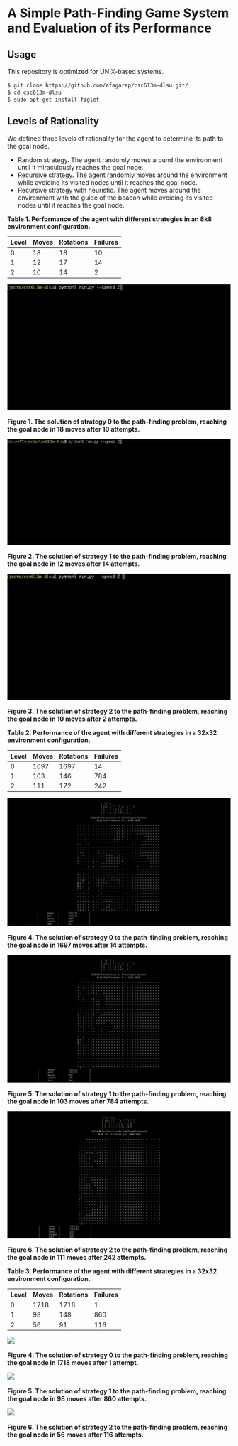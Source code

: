 A Simple Path-Finding Game System and Evaluation of its Performance
===

## Usage

This repository is optimized for UNIX-based systems.

```buildoutcfg
$ git clone https://github.com/afagarap/csc613m-dlsu.git/
$ cd csc613m-dlsu
$ sudo apt-get install figlet
```

## Levels of Rationality

We defined three levels of rationality for the agent to determine its path to the goal node.

* Random strategy. The agent randomly moves around the environment until it miraculously reaches the goal node. 
* Recursive strategy. The agent randomly moves around the environment while avoiding its visited nodes until it reaches the goal node.
* Recursive strategy with heuristic. The agent moves around the environment with the guide of the beacon while avoiding its visited nodes until it reaches the goal node.

**Table 1. Performance of the agent with different strategies in an 8x8 environment configuration.**

|Level|Moves|Rotations|Failures|
|-----|-----|---------|--------|
|0|18|18|10|
|1|12|17|14|
|2|10|14|2|


![](assets/config-1-level-0.gif)

**Figure 1. The solution of strategy 0 to the path-finding problem, reaching the goal node in 18 moves after 10 attempts.**

![](assets/config-1-level-1.gif)

**Figure 2. The solution of strategy 1 to the path-finding problem, reaching the goal node in 12 moves after 14 attempts.**

![](assets/config-1-level-2.gif)

**Figure 3. The solution of strategy 2 to the path-finding problem, reaching the goal node in 10 moves after 2 attempts.**

**Table 2. Performance of the agent with different strategies in a 32x32 environment configuration.**

|Level|Moves|Rotations|Failures|
|-----|-----|---------|--------|
|0|1697|1697|14|
|1|103|146|784|
|2|111|172|242|

![](assets/config-2-level-0.png)

**Figure 4. The solution of strategy 0 to the path-finding problem, reaching the goal node in 1697 moves after 14 attempts.**

![](assets/config-2-level-1.png)

**Figure 5. The solution of strategy 1 to the path-finding problem, reaching the goal node in 103 moves after 784 attempts.**

![](assets/config-2-level-2.png)

**Figure 6. The solution of strategy 2 to the path-finding problem, reaching the goal node in 111 moves after 242 attempts.**

**Table 3. Performance of the agent with different strategies in a 32x32 environment configuration.**

|Level|Moves|Rotations|Failures|
|-----|-----|---------|--------|
|0|1718|1718|1|
|1|98|148|860|
|2|56|91|116|

![](assets/config-3-level-0.gif)

**Figure 4. The solution of strategy 0 to the path-finding problem, reaching the goal node in 1718 moves after 1 attempt.**

![](assets/config-3-level-1.gif)

**Figure 5. The solution of strategy 1 to the path-finding problem, reaching the goal node in 98 moves after 860 attempts.**

![](assets/config-3-level-2.gif)

**Figure 6. The solution of strategy 2 to the path-finding problem, reaching the goal node in 56 moves after 116 attempts.**

